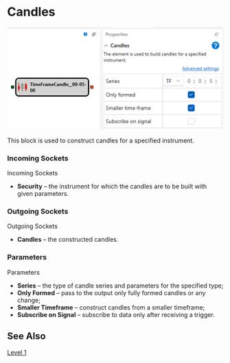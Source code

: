 # Candles

![Designer Candles 00](../images/Designer_Candles_00.png)

This block is used to construct candles for a specified instrument.

### Incoming Sockets

Incoming Sockets

- **Security** – the instrument for which the candles are to be built with given parameters.

### Outgoing Sockets

Outgoing Sockets

- **Candles** – the constructed candles.

### Parameters

Parameters

- **Series** – the type of candle series and parameters for the specified type;
- **Only Formed** – pass to the output only fully formed candles or any change;
- **Smaller Timeframe** – construct candles from a smaller timeframe;
- **Subscribe on Signal** – subscribe to data only after receiving a trigger.

## See Also

[Level 1](Designer_Level_1.md)